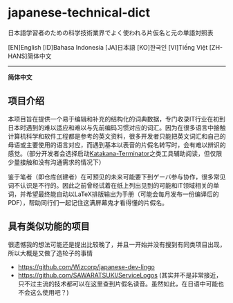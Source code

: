 # japanese-technical-dict
日本語学習者のための科学技術業界でよく使われる片仮名と元の単語対照表

[EN]English [ID]Bahasa Indonesia [JA]日本語 [KO]한국인 [VI]Tiếng Việt [ZH-HANS]简体中文

---

**简体中文**

## 项目介绍

本项目旨在提供一个易于编辑和补充的结构化的词典数据，专门收录IT行业在初到日本时遇到的难以适应和难以与先前编码习惯对应的词汇。因为在很多语言中接触计算机科学和软件工程都是参考的英文资料，很多开发者只能把英文词汇和自己的母语或主要使用的语言对应，而遇到基本以表音的片假名转写时，会有难以辨识的感觉。（部分开发者会选择启动[Katakana-Terminator](https://github.com/Arnie97/katakana-terminator)之类工具辅助阅读，但仅限少量接触和没有沟通需求的情况下）

鉴于笔者（即仓库创建者）在可预见的未来可能要下到ゲーバ参与协作，很多常见词不认识是不行的。因此之前曾经试着在纸上列出见到的可能和IT领域相关的单词，并希望最终能自动以LaTeX排版输出为手册（可能会每月发布一份编译后的PDF），帮助同行们一起记住这满屏幕鬼才看得懂的片假名。

## 具有类似功能的项目

很遗憾我的想法可能还是提出比较晚了，并且一开始并没有搜到有同类项目出现，所以大概是又做了造轮子的事情

* https://github.com/Wizcorp/japanese-dev-lingo
* https://github.com/SAWARATSUKI/ServiceLogos (其实并不是非常接近，只不过主流的技术都可以在这里查到片假名读音。虽然如此，在日语中可能也不会这么使用吧？)
